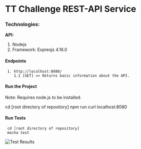 # TT Challenge REST-API Service 

### Technologies:
**API:**
1. Nodejs
2. Framework: Expresjs 4.16.0

#### Endpoints
     1. http://localhost:8080/
        1.1 [GET] => Returns basic information about the API.
     
#### Run the Project
 Note: Requires node.js to be installed.
    
   cd [root directory of repository]
    npm run
    curl localhost:8080


#### Run Tests
    
     cd [root directory of repository]
     mocha test
     
![Test Results](/testResult/tests.png?raw=true "Test Results")

    



